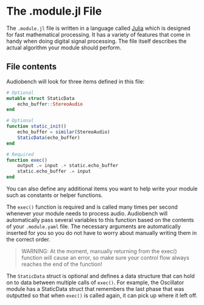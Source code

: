 # The .module.jl File

The `.module.jl` file is written in a language called [Julia](https://julialang.org/)
which is designed for fast mathematical processing. It has a variety of features
that come in handy when doing digital signal processing. The file itself 
describes the actual algorithm your module should perform.

## File contents

Audiobench will look for three items defined in this file:
```julia
# Optional
mutable struct StaticData
    echo_buffer::StereoAudio
end

# Optional
function static_init()
    echo_buffer = similar(StereoAudio)
    StaticData(echo_buffer)
end

# Required
function exec()
    output .= input .+ static.echo_buffer
    static.echo_buffer .= input
end
```

You can also define any additional items you want to help write your module such
as constants or helper functions.

The `exec()` function is required and is called many times per second whenever
your module needs to process audio. Audiobench will automatically pass several
variables to this function based on the contents of your `.module.yaml` file.
The necessary arguments are automatically inserted for you so you do not have
to worry about manually writing them in the correct order.

> WARNING: At the moment, manually returning from the exec() function will cause
> an error, so make sure your control flow always reaches the end of the
> function!

The `StaticData` struct is optional and defines a data structure that can hold
on to data between multiple calls of `exec()`. For example, the Oscillator
module has a StaticData struct that remembers the last phase that was outputted
so that when `exec()` is called again, it can pick up where it left off.
